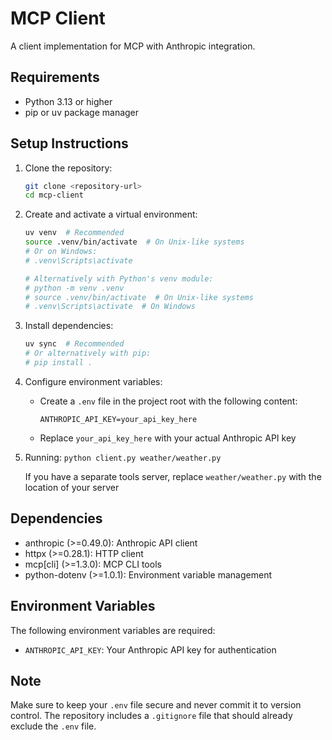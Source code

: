 # MCP Client

A client implementation for MCP with Anthropic integration.

## Requirements

- Python 3.13 or higher
- pip or uv package manager

## Setup Instructions

1. Clone the repository:
   ```bash
   git clone <repository-url>
   cd mcp-client
   ```

2. Create and activate a virtual environment:
   ```bash
   uv venv  # Recommended
   source .venv/bin/activate  # On Unix-like systems
   # Or on Windows:
   # .venv\Scripts\activate

   # Alternatively with Python's venv module:
   # python -m venv .venv
   # source .venv/bin/activate  # On Unix-like systems
   # .venv\Scripts\activate  # On Windows
   ```

3. Install dependencies:
   ```bash
   uv sync  # Recommended
   # Or alternatively with pip:
   # pip install .
   ```

4. Configure environment variables:
   - Create a `.env` file in the project root with the following content:
     ```
     ANTHROPIC_API_KEY=your_api_key_here
     ```
   - Replace `your_api_key_here` with your actual Anthropic API key

5. Running:
   `python client.py weather/weather.py`

   If you have a separate tools server, replace `weather/weather.py` with the location of your server

## Dependencies

- anthropic (>=0.49.0): Anthropic API client
- httpx (>=0.28.1): HTTP client
- mcp[cli] (>=1.3.0): MCP CLI tools
- python-dotenv (>=1.0.1): Environment variable management

## Environment Variables

The following environment variables are required:

- `ANTHROPIC_API_KEY`: Your Anthropic API key for authentication

## Note

Make sure to keep your `.env` file secure and never commit it to version control. The repository includes a `.gitignore` file that should already exclude the `.env` file.
